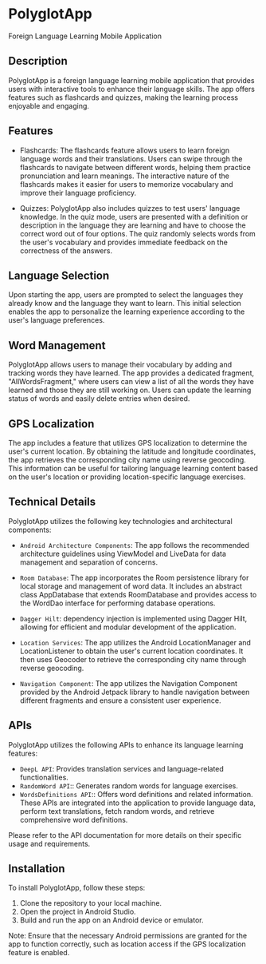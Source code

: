 # PolyglotApp
Foreign Language Learning Mobile Application

## Description

PolyglotApp is a foreign language learning mobile application that provides users with interactive tools to enhance their language skills. The app offers features such as flashcards and quizzes, making the learning process enjoyable and engaging.

## Features

- Flashcards: The flashcards feature allows users to learn foreign language words and their translations. Users can swipe through the flashcards to navigate between different words, helping them practice pronunciation and learn meanings. The interactive nature of the flashcards makes it easier for users to memorize vocabulary and improve their language proficiency.

- Quizzes: PolyglotApp also includes quizzes to test users' language knowledge. In the quiz mode, users are presented with a definition or description in the language they are learning and have to choose the correct word out of four options. The quiz randomly selects words from the user's vocabulary and provides immediate feedback on the correctness of the answers. 

## Language Selection
Upon starting the app, users are prompted to select the languages they already know and the language they want to learn. This initial selection enables the app to personalize the learning experience according to the user's language preferences.

## Word Management
PolyglotApp allows users to manage their vocabulary by adding and tracking words they have learned. The app provides a dedicated fragment, "AllWordsFragment," where users can view a list of all the words they have learned and those they are still working on. Users can update the learning status of words and easily delete entries when desired.

## GPS Localization
The app includes a feature that utilizes GPS localization to determine the user's current location. By obtaining the latitude and longitude coordinates, the app retrieves the corresponding city name using reverse geocoding. This information can be useful for tailoring language learning content based on the user's location or providing location-specific language exercises.


## Technical Details
PolyglotApp utilizes the following key technologies and architectural components:

- `Android Architecture Components`: The app follows the recommended architecture guidelines using ViewModel and LiveData for data management and separation of concerns.

- `Room Database`: The app incorporates the Room persistence library for local storage and management of word data. It includes an abstract class AppDatabase that extends RoomDatabase and provides access to the WordDao interface for performing database operations.

- `Dagger Hilt`: dependency injection is implemented using Dagger Hilt, allowing for efficient and modular development of the application.

- `Location Services`: The app utilizes the Android LocationManager and LocationListener to obtain the user's current location coordinates. It then uses Geocoder to retrieve the corresponding city name through reverse geocoding.

- `Navigation Component`: The app utilizes the Navigation Component provided by the Android Jetpack library to handle navigation between different fragments and ensure a consistent user experience.

## APIs
PolyglotApp utilizes the following APIs to enhance its language learning features:

- `DeepL API`: Provides translation services and language-related functionalities.
- `RandomWord API`:: Generates random words for language exercises.
- `WordsDefinitions API`:: Offers word definitions and related information.
These APIs are integrated into the application to provide language data, perform text translations, fetch random words, and retrieve comprehensive word definitions.

Please refer to the API documentation for more details on their specific usage and requirements.

## Installation

To install PolyglotApp, follow these steps:

1. Clone the repository to your local machine.
2. Open the project in Android Studio.
3. Build and run the app on an Android device or emulator.

Note: Ensure that the necessary Android permissions are granted for the app to function correctly, such as location access if the GPS localization feature is enabled.
